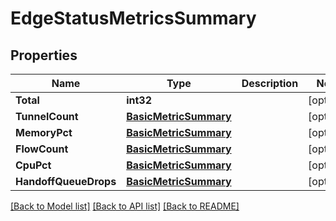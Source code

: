 # EdgeStatusMetricsSummary

## Properties

Name | Type | Description | Notes
------------ | ------------- | ------------- | -------------
**Total** | **int32** |  | [optional] 
**TunnelCount** | [**BasicMetricSummary**](basic_metric_summary.md) |  | [optional] 
**MemoryPct** | [**BasicMetricSummary**](basic_metric_summary.md) |  | [optional] 
**FlowCount** | [**BasicMetricSummary**](basic_metric_summary.md) |  | [optional] 
**CpuPct** | [**BasicMetricSummary**](basic_metric_summary.md) |  | [optional] 
**HandoffQueueDrops** | [**BasicMetricSummary**](basic_metric_summary.md) |  | [optional] 

[[Back to Model list]](../README.md#documentation-for-models) [[Back to API list]](../README.md#documentation-for-api-endpoints) [[Back to README]](../README.md)


